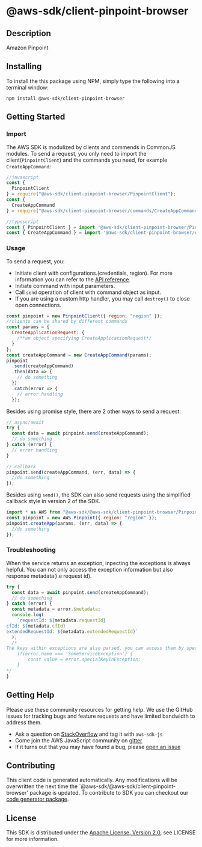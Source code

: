 # @aws-sdk/client-pinpoint-browser

## Description

Amazon Pinpoint

## Installing

To install the this package using NPM, simply type the following into a terminal window:

```
npm install @aws-sdk/client-pinpoint-browser
```

## Getting Started

### Import

The AWS SDK is modulized by clients and commends in CommonJS modules. To send a request, you only need to import the client(`PinpointClient`) and the commands you need, for example `CreateAppCommand`:

```javascript
//javascript
const {
  PinpointClient
} = require("@aws-sdk/client-pinpoint-browser/PinpointClient");
const {
  CreateAppCommand
} = require("@aws-sdk/client-pinpoint-browser/commands/CreateAppCommand");
```

```javascript
//typescript
const { PinpointClient } = import '@aws-sdk/client-pinpoint-browser/PinpointClient';
const { CreateAppCommand } = import '@aws-sdk/client-pinpoint-browser/commands/CreateAppCommand';
```

### Usage

To send a request, you:

- Initiate client with configurations.(credentials, region). For more information you can refer to the [API reference][].
- Initiate command with input parameters.
- Call `send` operation of client with command object as input.
- If you are using a custom http handler, you may call `destroy()` to close open connections.

```javascript
const pinpoint = new PinpointClient({ region: "region" });
//clients can be shared by different commands
const params = {
  CreateApplicationRequest: {
    /**an object specifying CreateApplicationRequest*/
  }
};
const createAppCommand = new CreateAppCommand(params);
pinpoint
  .send(createAppCommand)
  .then(data => {
    // do something
  })
  .catch(error => {
    // error handling
  });
```

Besides using promise style, there are 2 other ways to send a request:

```javascript
// async/await
try {
  const data = await pinpoint.send(createAppCommand);
  // do something
} catch (error) {
  // error handling
}
```

```javascript
// callback
pinpoint.send(createAppCommand, (err, data) => {
  //do something
});
```

Besides using `send()`, the SDK can also send requests using the simplified callback style in version 2 of the SDK.

```javascript
import * as AWS from "@aws-sdk/@aws-sdk/client-pinpoint-browser/Pinpoint";
const pinpoint = new AWS.Pinpoint({ region: "region" });
pinpoint.createApp(params, (err, data) => {
  //do something
});
```

### Troubleshooting

When the service returns an exception, inpecting the exceptions is always helpful. You can not only access the exception information but also response metadata(i.e request id).

```javascript
try {
  const data = await pinpoint.send(createAppCommand);
  // do something
} catch (error) {
  const metadata = error.$metadata;
  console.log(
    `requestId: ${metadata.requestId}
cfId: ${metadata.cfId}
extendedRequestId: ${metadata.extendedRequestId}`
  );
  /*
The keys within exceptions are also parsed, you can access them by specifying exception names like below:
    if(error.name === 'SomeServiceException') {
        const value = error.specialKeyInException;
    }
*/
}
```

## Getting Help

Please use these community resources for getting help. We use the GitHub issues for tracking bugs and feature requests and have limited bandwidth to address them.

- Ask a question on [StackOverflow](https://stackoverflow.com/questions/tagged/aws-sdk-js) and tag it with `aws-sdk-js`
- Come join the AWS JavaScript community on [gitter](https://gitter.im/aws/aws-sdk-js-v3)
- If it turns out that you may have found a bug, please [open an issue](https://github.com/aws/aws-sdk-js-v3/issues)

## Contributing

This client code is generated automatically. Any modifications will be overwritten the next time the `@aws-sdk/@aws-sdk/client-pinpoint-browser' package is updated. To contribute to SDK you can checkout our [code generator package][].

## License

This SDK is distributed under the
[Apache License, Version 2.0](http://www.apache.org/licenses/LICENSE-2.0),
see LICENSE for more information.

[code generator package]: https://github.com/aws/aws-sdk-js-v3/tree/master/packages/service-types-generator
[api reference]: https://docs.aws.amazon.com/AWSJavaScriptSDK/latest/
